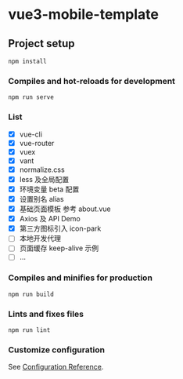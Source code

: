 # vue3-mobile-template

## Project setup
```
npm install
```

### Compiles and hot-reloads for development
```
npm run serve
```

### List
- [x] vue-cli
- [x] vue-router
- [x] vuex
- [x] vant
- [x] normalize.css
- [x] less 及全局配置
- [x] 环境变量 beta 配置
- [x] 设置别名 alias
- [x] 基础页面模板 参考 about.vue
- [x] Axios 及 API Demo
- [x] 第三方图标引入 icon-park
- [ ] 本地开发代理
- [ ] 页面缓存 keep-alive 示例
- [ ] ...

### Compiles and minifies for production
```
npm run build
```

### Lints and fixes files
```
npm run lint
```

### Customize configuration
See [Configuration Reference](https://cli.vuejs.org/config/).


